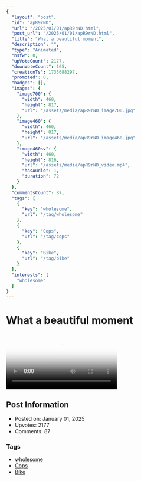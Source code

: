 ```yaml
---
{
  "layout": "post",
  "id": "apR9rND",
  "url": "/2025/01/01/apR9rND.html",
  "post_url": "/2025/01/01/apR9rND.html",
  "title": "What a beautiful moment",
  "description": "",
  "type": "Animated",
  "nsfw": 0,
  "upVoteCount": 2177,
  "downVoteCount": 165,
  "creationTs": 1735688297,
  "promoted": 0,
  "badges": [],
  "images": {
    "image700": {
      "width": 460,
      "height": 817,
      "url": "/assets/media/apR9rND_image700.jpg"
    },
    "image460": {
      "width": 460,
      "height": 817,
      "url": "/assets/media/apR9rND_image460.jpg"
    },
    "image460sv": {
      "width": 460,
      "height": 816,
      "url": "/assets/media/apR9rND_video.mp4",
      "hasAudio": 1,
      "duration": 72
    }
  },
  "commentsCount": 87,
  "tags": [
    {
      "key": "wholesome",
      "url": "/tag/wholesome"
    },
    {
      "key": "Cops",
      "url": "/tag/cops"
    },
    {
      "key": "Bike",
      "url": "/tag/bike"
    }
  ],
  "interests": [
    "wholesome"
  ]
}
---
```


# What a beautiful moment

<video controls playsinline loop poster="/assets/media/apR9rND_image460.jpg">
  <source src="/assets/media/apR9rND_video.mp4" type="video/mp4">
  Your browser does not support the video tag.
</video>

## Post Information

- Posted on: January 01, 2025
- Upvotes: 2177
- Comments: 87

### Tags

- [wholesome](/tag/wholesome)
- [Cops](/tag/Cops)
- [Bike](/tag/Bike)
